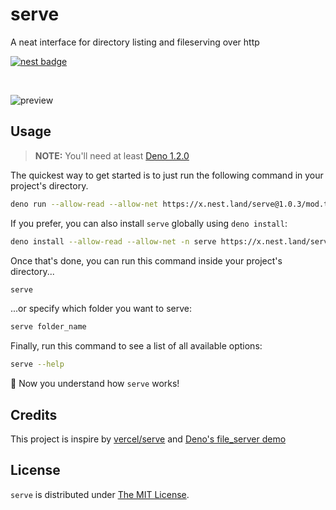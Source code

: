 # serve

A neat interface for directory listing and fileserving over http

[![nest badge](https://nest.land/badge-large.svg)](https://nest.land/package/serve)

<br/>

![preview](https://user-images.githubusercontent.com/28438021/87860837-56e24680-c95e-11ea-99fe-62d2301e0e80.png)

## Usage

> **NOTE:** You'll need at least [Deno 1.2.0](https://github.com/denoland/deno/releases/tag/v1.2.0)

The quickest way to get started is to just run the following command in your project's directory.

```sh
deno run --allow-read --allow-net https://x.nest.land/serve@1.0.3/mod.ts
```

If you prefer, you can also install `serve` globally using `deno install`:

```sh
deno install --allow-read --allow-net -n serve https://x.nest.land/serve@1.0.3/mod.ts
```

Once that's done, you can run this command inside your project's directory...

```sh
serve
```

...or specify which folder you want to serve:

```sh
serve folder_name
```

Finally, run this command to see a list of all available options:

```sh
serve --help
```

:tada: Now you understand how `serve` works!

## Credits

This project is inspire by [vercel/serve](https://github.com/vercel/serve) and [Deno's file_server demo](https://deno.land/std/http#file-server)

## License

`serve` is distributed under [The MIT License](LICENSE).
